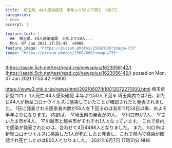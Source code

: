 ```yaml
---
title:  埼玉県、44人感染確認　半年ぶり50人下回る　6月7日  
categories:
- news
excerpt: |
  
feature_text: |
  ##  埼玉県、44人感染確認　半年ぶり50人...
  Mon, 07 Jun 2021 17:55:42  +0900
feature_image: "https://picsum.photos/2560/600?image=733"
image: "https://picsum.photos/2560/600?image=733"
---
```


[https://asahi.5ch.net/test/read.cgi/newsplus/1623056142/](https://asahi.5ch.net/test/read.cgi/newsplus/1623056142/)
posted on Mon, 07 Jun 2021 17:55:42  +0900

<!--more-->

https://www3.nhk.or.jp/news/html/20210607/k10013072271000.html 埼玉県 新型コロナ 1人死亡 44人感染確認 半年ぶり50人下回る 埼玉県内では7日、新たに44人が新型コロナウイルスに感染していたことが確認されたと発表されました。 1日に発表される感染者の数が50人を下回るのは去年11月24日以来、およそ半年ぶりになります。 内訳は、 ▽埼玉県の発表が31人、 ▽川口市が7人、 ▽さいたま市が4人、 ▽川越市と越谷市がそれぞれ1人となっています。 これで県内で感染が発表されたのは、合わせて4万4488人となりました。 また、川口市は新型コロナウイルスに感染した1人が死亡したと発表し、これで県内で感染が確認され死亡したのは802人となりました。 2021年6月7日 17時51分 NHK
